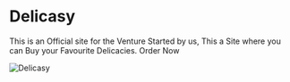 # Delicasy
This is an Official site for the Venture Started by us, This a Site where you can Buy your Favourite Delicacies. Order Now

![Delicasy](https://drive.google.com/file/d/121sP-lVNDNX7E1HBHE3LItpmZj0ddyrE/view?usp=sharing)
